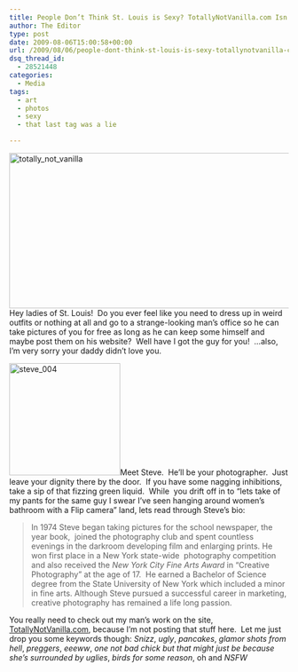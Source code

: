```yaml
---
title: People Don’t Think St. Louis is Sexy? TotallyNotVanilla.com Isn’t Helping
author: The Editor
type: post
date: 2009-08-06T15:00:58+00:00
url: /2009/08/06/people-dont-think-st-louis-is-sexy-totallynotvanilla-com-isnt-helping/
dsq_thread_id:
  - 28521448
categories:
  - Media
tags:
  - art
  - photos
  - sexy
  - that last tag was a lie

---
```

[<img class="aligncenter size-full wp-image-1275" title="totally_not_vanilla" src="http://punchingkitty.com/wp-content/uploads/2009/08/totally_not_vanilla.jpg" alt="totally_not_vanilla" width="600" height="280" srcset="http://media.punchingkitty.com/wordpress/2009/08/totally_not_vanilla.jpg 600w, http://media.punchingkitty.com/wordpress/2009/08/totally_not_vanilla-300x140.jpg 300w" sizes="(max-width: 600px) 100vw, 600px" />][1]Hey ladies of St. Louis!  Do you ever feel like you need to dress up in weird outfits or nothing at all and go to a strange-looking man&#8217;s office so he can take pictures of you for free as long as he can keep some himself and maybe post them on his website?  Well have I got the guy for you!  &#8230;also, I&#8217;m very sorry your daddy didn&#8217;t love you.

[<img class="size-full wp-image-1277 alignright" title="steve_004" src="http://punchingkitty.com/wp-content/uploads/2009/08/steve_004.jpg" alt="steve_004" width="200" height="202" />][2]Meet Steve.  He&#8217;ll be your photographer.  Just leave your dignity there by the door.  If you have some nagging inhibitions, take a sip of that fizzing green liquid.  While  you drift off in to &#8220;lets take of my pants for the same guy I swear I&#8217;ve seen hanging around women&#8217;s bathroom with a Flip camera&#8221; land, lets read through Steve&#8217;s bio:

> In 1974 Steve began taking pictures for the school newspaper, the year book,  joined the photography club and spent countless evenings in the darkroom developing film and enlarging prints. He won first place in a New York state-wide  photography competition and also received the _New York City Fine Arts Award_ in &#8220;Creative Photography&#8221; at the age of 17.  He earned a Bachelor of Science degree from the State University of New York which included a minor in fine arts. Although Steve pursued a successful career in marketing, creative photography has remained a life long passion.

You really need to check out my man&#8217;s work on the site, [TotallyNotVanilla.com][3], because I&#8217;m not posting that stuff here.  Let me just drop you some keywords though: _Snizz_, _ugly_, _pancakes_, _glamor shots from hell_, _preggers_, _eeeww_, _one not bad chick but that might just be because she&#8217;s surrounded by uglies_, _birds for some reason_, oh and _NSFW_

 [1]: http://punchingkitty.com/wp-content/uploads/2009/08/totally_not_vanilla.jpg
 [2]: http://punchingkitty.com/wp-content/uploads/2009/08/steve_004.jpg
 [3]: http://totallynotvanilla.com/